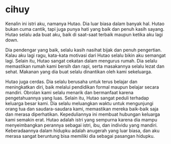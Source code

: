 # cihuy
Kenalin ini istri aku, namanya Hutao. Dia luar biasa dalam banyak hal. Hutao bukan cuma cantik, tapi juga punya hati yang baik dan penuh kasih sayang. Hutao selalu ada buat aku, baik di saat-saat terbaik maupun ketika aku lagi down.

Dia pendengar yang baik, selalu kasih nasihat bijak dan penuh pengertian. Kalau aku lagi ragu, kata-kata motivasi dari Hutao selalu bikin aku semangat lagi. Selain itu, Hutao sangat cekatan dalam mengurus rumah. Dia selalu memastikan rumah kami bersih dan rapi, serta masakannya selalu lezat dan sehat. Makanan yang dia buat selalu dinantikan oleh kami sekeluarga.

Hutao juga cerdas. Dia selalu berusaha untuk terus belajar dan meningkatkan diri, baik melalui pendidikan formal maupun belajar secara mandiri. Obrolan kami selalu menarik dan bermanfaat karena pengetahuannya yang luas. Selain itu, Hutao sangat peduli terhadap keluarga besar kami. Dia selalu meluangkan waktu untuk mengunjungi orang tua dan saudara-saudara kami, memastikan mereka baik-baik saja dan merasa diperhatikan. Kepeduliannya ini membuat hubungan keluarga kami semakin erat. Hutao adalah istri yang sempurna karena dia mampu menyeimbangkan perannya sebagai istri, ibu, dan individu yang mandiri. Keberadaannya dalam hidupku adalah anugerah yang luar biasa, dan aku merasa sangat beruntung bisa memiliki dia sebagai pasangan hidupku.
